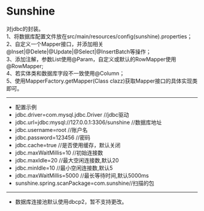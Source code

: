 # Sunshine

对jdbc的封装。<br>
1、将数据库配置文件放在src/main/resources/config(sunshine).properties；<br>
2、自定义一个Mapper接口，并添加相关@Inset|@Delete|@Update|@Select|@InsertBatch等操作；<br>
3、添加注解，参数List使用@Param，自定义或默认的RowMapper使用@RowMapper;<br>
4、若实体类和数据库字段不一致使用@Column；<br>
5、使用MapperFactory.getMapper(Class clazz)获取Mapper接口的具体实现类即可。<br>
*****************************************************************************
*  配置示例
  *  jdbc.driver=com.mysql.jdbc.Driver //jdbc驱动<br>
  *  jdbc.url=jdbc:mysql://127.0.0.1:3306/sunshine //数据库地址<br>
  *  jdbc.username=root //账户名<br>
  *  jdbc.password=123456 //密码<br>
  *  jdbc.cache=true //是否使用缓存，默认关闭<br>
  *  jdbc.maxWaitMillis=10 //初始连接数<br>
  *  jdbc.maxIdle=20 //最大空闲连接数,默认20<br>
  *  jdbc.minIdle=10 //最小空闲连接数,默认5<br>
  *  jdbc.maxWaitMillis=5000 //最长等待时间,默认5000ms<br>
  *  sunshine.spring.scanPackage=com.sunshine//扫描的包<br>
*****************************************************************************
*  数据库连接池默认使用dbcp2，暂不支持更改。
